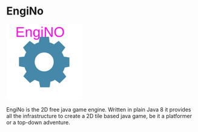 # EngiNo

![alt text](https://raw.githubusercontent.com/spock254254/engiNo/master/res/iconEngiNo.png)

 EngiNo is the 2D free java game engine.  Written in plain Java 8 it provides all the infrastructure to create a 2D tile based java game, be it a platformer or a top-down adventure.
